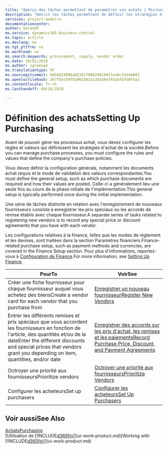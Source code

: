 ```yaml
---
title: "Aperçu des tâches permettant de paramétrer vos achats | Microsoft Docs"
description: "Décrit les tâches permettant de définir les stratégies d'approvisionnement de votre société et de déterminer vos processus d'achat."
services: project-madeira
documentationcenter: 
author: SorenGP
ms.service: dynamics365-business-central
ms.topic: article
ms.devlang: na
ms.tgt_pltfrm: na
ms.workload: na
ms.search.keywords: procurement, supply, vendor order
ms.date: 10/01/2018
ms.author: sgroespe
ms.translationtype: HT
ms.sourcegitcommit: 9dbd92409ba02281f008246194f3ce0c53e4e001
ms.openlocfilehash: 267f55c59f910633932c35a36e792a5fbfb0f4a2
ms.contentlocale: fr-ch
ms.lasthandoff: 09/28/2018

---
```

# <a name="setting-up-purchasing"></a><span data-ttu-id="49e1c-103">Définition des achats</span><span class="sxs-lookup"><span data-stu-id="49e1c-103">Setting Up Purchasing</span></span>
<span data-ttu-id="49e1c-104">Avant de pouvoir gérer les processus achat, vous devez configurer les règles et valeurs qui définissent les stratégies d'achat de la société.</span><span class="sxs-lookup"><span data-stu-id="49e1c-104">Before you can manage purchase processes, you must configure the rules and values that define the company's purchase policies.</span></span>

<span data-ttu-id="49e1c-105">Vous devez définir la configuration générale, notamment les documents achat requis et le mode de validation des valeurs correspondantes.</span><span class="sxs-lookup"><span data-stu-id="49e1c-105">You must define the general setup, such as which purchase documents are required and how their values are posted.</span></span> <span data-ttu-id="49e1c-106">Celle-ci a généralement lieu une seule fois au cours de la phase initiale de l'implémentation.</span><span class="sxs-lookup"><span data-stu-id="49e1c-106">This general setup is typically performed once during the initial implementation.</span></span>

<span data-ttu-id="49e1c-107">Une série de tâches distincte en relation avec l'enregistrement de nouveaux fournisseurs consiste à enregistrer les prix spéciaux ou les accords de remise établis avec chaque fournisseur.</span><span class="sxs-lookup"><span data-stu-id="49e1c-107">A separate series of tasks related to registering new vendors is to record any special price or discount agreements that you have with each vendor.</span></span>

<span data-ttu-id="49e1c-108">Les configurations relatives à la finance, telles que les modes de règlement et les devises, sont traitées dans la section Paramètres financiers.</span><span class="sxs-lookup"><span data-stu-id="49e1c-108">Finance-related purchase setup, such as payment methods and currencies, are covered in the Finance Setup section.</span></span> <span data-ttu-id="49e1c-109">Pour plus d'informations, reportez-vous à [Configuration de Finance](finance-setup-finance.md).</span><span class="sxs-lookup"><span data-stu-id="49e1c-109">For more information, see [Setting Up Finance](finance-setup-finance.md).</span></span>

| <span data-ttu-id="49e1c-110">Pour</span><span class="sxs-lookup"><span data-stu-id="49e1c-110">To</span></span> | <span data-ttu-id="49e1c-111">Voir</span><span class="sxs-lookup"><span data-stu-id="49e1c-111">See</span></span> |
| --- | --- |
| <span data-ttu-id="49e1c-112">Créer une fiche fournisseur pour chaque fournisseur auquel vous achetez des biens</span><span class="sxs-lookup"><span data-stu-id="49e1c-112">Create a vendor card for each vendor that you purchase from</span></span>|[<span data-ttu-id="49e1c-113">Enregistrer un nouveau fournisseur</span><span class="sxs-lookup"><span data-stu-id="49e1c-113">Register New Vendors</span></span>](purchasing-how-register-new-vendors.md) |
| <span data-ttu-id="49e1c-114">Entrer les différents remises et prix spéciaux que vous accordent les fournisseurs en fonction de l'article, des quantités et/ou de la date</span><span class="sxs-lookup"><span data-stu-id="49e1c-114">Enter the different discounts and special prices that vendors grant you depending on item, quantities, and/or date</span></span> |[<span data-ttu-id="49e1c-115">Enregistrer des accords sur les prix d'achat, les remises et les paiements</span><span class="sxs-lookup"><span data-stu-id="49e1c-115">Record Purchase Price, Discount, and Payment Agreements</span></span>](purchasing-how-record-purchase-price-discount-payment-agreements.md) |
| <span data-ttu-id="49e1c-116">Octroyer une priorité aux fournisseurs</span><span class="sxs-lookup"><span data-stu-id="49e1c-116">Prioritize vendors</span></span> |[<span data-ttu-id="49e1c-117">Octroyer une priorité aux fournisseurs</span><span class="sxs-lookup"><span data-stu-id="49e1c-117">Prioritize Vendors</span></span>](purchasing-how-prioritize-vendors.md) |
| <span data-ttu-id="49e1c-118">Configurer les acheteurs</span><span class="sxs-lookup"><span data-stu-id="49e1c-118">Set up purchasers</span></span> |[<span data-ttu-id="49e1c-119">Configurer les acheteurs</span><span class="sxs-lookup"><span data-stu-id="49e1c-119">Set Up Purchasers</span></span>](purchasing-how-setup-purchasers.md) |

## <a name="see-also"></a><span data-ttu-id="49e1c-120">Voir aussi</span><span class="sxs-lookup"><span data-stu-id="49e1c-120">See Also</span></span>
[<span data-ttu-id="49e1c-121">Achats</span><span class="sxs-lookup"><span data-stu-id="49e1c-121">Purchasing</span></span>](purchasing-manage-purchasing.md)  
<span data-ttu-id="49e1c-122">[Utilisation de [!INCLUDE[d365fin](includes/d365fin_md.md)]](ui-work-product.md)</span><span class="sxs-lookup"><span data-stu-id="49e1c-122">[Working with [!INCLUDE[d365fin](includes/d365fin_md.md)]](ui-work-product.md)</span></span>

